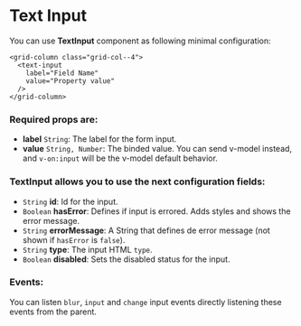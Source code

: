 # Text Input

You can use **TextInput** component as following minimal configuration:

```livescript
<grid-column class="grid-col--4">
  <text-input
    label="Field Name"
    value="Property value"
  />
</grid-column>
```

### Required props are:

- **label** <code>String</code>: The label for the form input.
- **value** <code>String, Number</code>: The binded value. You can send v-model instead, and `v-on:input` will be the v-model default behavior.

### TextInput allows you to use the next configuration fields:

- <code>String</code> **id**: Id for the input.
- <code>Boolean</code> **hasError**: Defines if input is errored. Adds styles and shows the error message.
- <code>String</code> **errorMessage**: A String that defines de error message (not shown if `hasError` is `false`).
- <code>String</code> **type**: The input HTML `type`.
- <code>Boolean</code> **disabled**: Sets the disabled status for the input.

### Events:

You can listen `blur`, `input` and `change` input events directly listening these events from the parent.
